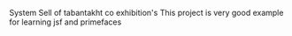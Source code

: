System Sell of tabantakht co exhibition's
This project is very good example for learning jsf and primefaces
